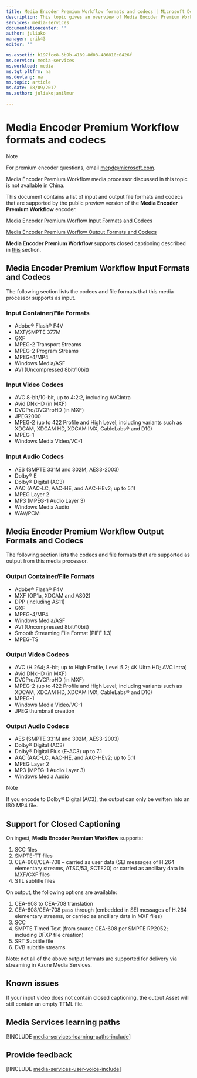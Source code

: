 ```yaml
---
title: Media Encoder Premium Workflow formats and codecs | Microsoft Docs
description: This topic gives an overview of Media Encoder Premium Workflow Formats formats and codecs
services: media-services
documentationcenter: ''
author: juliako
manager: erik43
editor: ''

ms.assetid: b197fce8-3b9b-4189-8d08-486810c0426f
ms.service: media-services
ms.workload: media
ms.tgt_pltfrm: na
ms.devlang: na
ms.topic: article
ms.date: 08/09/2017
ms.author: juliako;anilmur

---
```

# Media Encoder Premium Workflow formats and codecs
> [!NOTE]
> For premium encoder questions, email mepd@microsoft.com.
> 
> Media Encoder Premium Workflow media processor discussed in this topic is not available in China. 
> 
> 

This document contains a list of input and output file formats and codecs that are supported by the public preview version of the **Media Encoder Premium Workflow** encoder.

[Media Encoder Premium Worflow Input Formats and Codecs](#input_formats)

[Media Encoder Premium Worflow Output Formats and Codecs](#output_formats)

**Media Encoder Premium Workflow** supports closed captioning described in [this](#closed_captioning) section. 

## <a id="input_formats"></a>Media Encoder Premium Workflow Input Formats and Codecs
The following section lists the codecs and file formats that this media processor supports as input.

### Input Container/File Formats
* Adobe® Flash® F4V
* MXF/SMPTE 377M
* GXF
* MPEG-2 Transport Streams
* MPEG-2 Program Streams
* MPEG-4/MP4
* Windows Media/ASF
* AVI (Uncompressed 8bit/10bit)

### Input Video Codecs
* AVC 8-bit/10-bit, up to 4:2:2, including AVCIntra
* Avid DNxHD (in MXF)
* DVCPro/DVCProHD (in MXF)
* JPEG2000
* MPEG-2 (up to 422 Profile and High Level; including variants such as XDCAM, XDCAM HD, XDCAM IMX, CableLabs® and D10)
* MPEG-1
* Windows Media Video/VC-1

### Input Audio Codecs
* AES (SMPTE 331M and 302M, AES3-2003)
* Dolby® E
* Dolby® Digital (AC3)
* AAC (AAC-LC, AAC-HE, and AAC-HEv2; up to 5.1)
* MPEG Layer 2
* MP3 (MPEG-1 Audio Layer 3)
* Windows Media Audio
* WAV/PCM

## <a id="output_format"></a>Media Encoder Premium Workflow Output Formats and Codecs
The following section lists the codecs and file formats that are supported as output from this media processor.

### Output Container/File Formats
* Adobe® Flash® F4V
* MXF (OP1a, XDCAM and AS02)
* DPP (including AS11)
* GXF
* MPEG-4/MP4
* Windows Media/ASF
* AVI (Uncompressed 8bit/10bit)
* Smooth Streaming File Format (PIFF 1.3)
* MPEG-TS 

### Output Video Codecs
* AVC (H.264; 8-bit; up to High Profile, Level 5.2; 4K Ultra HD; AVC Intra)
* Avid DNxHD (in MXF)
* DVCPro/DVCProHD (in MXF)
* MPEG-2 (up to 422 Profile and High Level; including variants such as XDCAM, XDCAM HD, XDCAM IMX, CableLabs® and D10)
* MPEG-1
* Windows Media Video/VC-1
* JPEG thumbnail creation

### Output Audio Codecs
* AES (SMPTE 331M and 302M, AES3-2003)
* Dolby® Digital (AC3)
* Dolby® Digital Plus (E-AC3) up to 7.1
* AAC (AAC-LC, AAC-HE, and AAC-HEv2; up to 5.1)
* MPEG Layer 2
* MP3 (MPEG-1 Audio Layer 3)
* Windows Media Audio

>[!NOTE]
>If you encode to Dolby® Digital (AC3), the output can only be written into an ISO MP4 file.

## <a id="closed_captioning"></a>Support for Closed Captioning
On ingest, **Media Encoder Premium Workflow** supports:

1. SCC files
2. SMPTE-TT files
3. CEA-608/CEA-708 – carried as user data (SEI messages of H.264 elementary streams, ATSC/53, SCTE20) or carried as ancillary data in MXF/GXF files
4. STL subtitle files

On output, the following options are available:

1. CEA-608 to CEA-708 translation
2. CEA-608/CEA-708 pass through (embedded in SEI messages of H.264 elementary streams, or carried as ancillary data in MXF files)
3. SCC
4. SMPTE Timed Text (from source CEA-608 per SMPTE RP2052; including DFXP file creation)
5. SRT Subtitle file
6. DVB subtitle streams

Note: not all of the above output formats are supported for delivery via streaming in Azure Media Services.

## Known issues
If your input video does not contain closed captioning, the output Asset will still contain an empty TTML file. 

## Media Services learning paths
[!INCLUDE [media-services-learning-paths-include](../../includes/media-services-learning-paths-include.md)]

## Provide feedback
[!INCLUDE [media-services-user-voice-include](../../includes/media-services-user-voice-include.md)]

